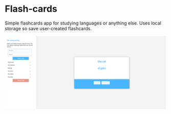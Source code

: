 # Flash-cards

Simple flashcards app for studying languages or anything else. Uses local storage so save user-created flashcards.

![flashcards screenshot](https://github.com/BartpK/Flash-cards/blob/master/images/flashcards.png?raw=true)
